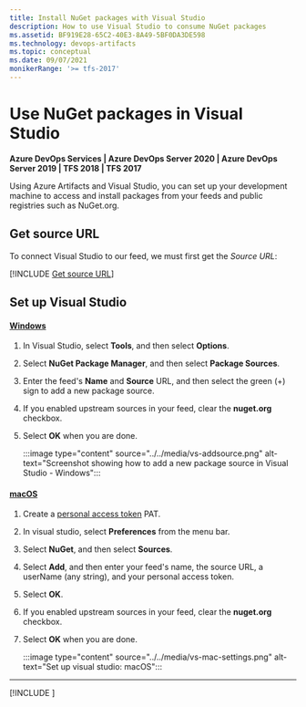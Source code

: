 ```yaml
---
title: Install NuGet packages with Visual Studio
description: How to use Visual Studio to consume NuGet packages
ms.assetid: BF919E28-65C2-40E3-8A49-5BF0DA3DE598
ms.technology: devops-artifacts
ms.topic: conceptual
ms.date: 09/07/2021
monikerRange: '>= tfs-2017'
---
```


# Use NuGet packages in Visual Studio

**Azure DevOps Services | Azure DevOps Server 2020 | Azure DevOps Server 2019 | TFS 2018 | TFS 2017**

Using Azure Artifacts and Visual Studio, you can set up your development machine to access and install packages from your feeds and public registries such as NuGet.org. 

## Get source URL

To connect Visual Studio to our feed, we must first get the *Source URL*:

[!INCLUDE [Get source URL](nuget-consume-endpoint.md)]

## Set up Visual Studio

#### [Windows](#tab/windows/)

1. In Visual Studio, select **Tools**, and then select **Options**.

1. Select **NuGet Package Manager**, and then select **Package Sources**.

1. Enter the feed's **Name** and **Source** URL, and then select the green (+) sign to add a new package source.

1. If you enabled upstream sources in your feed, clear the **nuget.org** checkbox.

1. Select **OK** when you are done.

    :::image type="content" source="../../media/vs-addsource.png" alt-text="Screenshot showing how to add a new package source in Visual Studio - Windows":::

<a name="mac-os"></a>

#### [macOS](#tab/macOS/)

1. Create a [personal access token](../../../organizations/accounts/use-personal-access-tokens-to-authenticate.md) PAT.

1. In visual studio, select **Preferences** from the menu bar.

1. Select **NuGet**, and then select **Sources**.

1. Select **Add**, and then enter your feed's name, the source URL, a userName (any string), and your personal access token.

1. Select **OK**.

1. If you enabled upstream sources in your feed, clear the **nuget.org** checkbox.

1. Select **OK** when you are done.

    :::image type="content" source="../../media/vs-mac-settings.png" alt-text="Set up visual studio: macOS":::

---




[!INCLUDE [](../includes/nuget/consume.md)]
